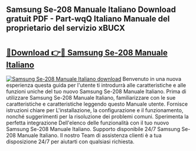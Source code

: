 ## Samsung Se-208 Manuale Italiano Download gratuit PDF - Part-wqQ Italiano Manuale del proprietario del servizio xBUCX

# <h2><a href="http://dfecf2.blite.top/?on=Samsung+Se-208+Manuale+Italiano">🔗Download 👉🔴 Samsung Se-208 Manuale Italiano</a></h2>

[![Samsung Se-208 Manuale Italiano download](https://i.imgur.com/lujVjoI.png)](http://dfecf2.blite.top/?on=Samsung+Se-208+Manuale+Italiano)
Benvenuto in una nuova esperienza questa guida per l'utente ti introdurrà alle caratteristiche e alle funzioni uniche del tuo nuovo Samsung Se-208 Manuale Italiano. Prima di utilizzare Samsung Se-208 Manuale Italiano, familiarizzare con le sue caratteristiche e caratteristiche leggendo questo Manuale utente. Fornisce istruzioni chiare per L'installazione, la configurazione e il funzionamento, nonché suggerimenti per la risoluzione dei problemi comuni. Sperimenta la perfetta integrazione Dell'elenco delle funzionalità con il tuo nuovo Samsung Se-208 Manuale Italiano. Supporto disponibile 24/7 Samsung Se-208 Manuale Italiano. Il nostro Team di assistenza clienti è a tua disposizione 24/7 per aiutarti con qualsiasi richiesta.

